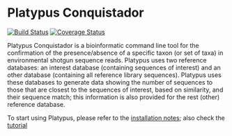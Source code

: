 Platypus Conquistador
=====================

[![Build Status](https://travis-ci.org/biocore/Platypus-Conquistador.svg)](https://travis-ci.org/biocore/Platypus-Conquistador) [![Coverage Status](https://coveralls.io/repos/biocore/Platypus-Conquistador/badge.svg)](https://coveralls.io/r/biocore/Platypus-Conquistador)

Platypus Conquistador is a bioinformatic command line tool for the confirmation of the presence/absence of a specific taxon (or set of taxa) in environmental shotgun sequence reads. Platypus uses two reference databases: an interest database (containing sequences of interest) and an other database (containing all reference library sequences). Platypus uses these databases to generate data showing the number of sequences to those that are closest to the sequences of interest, based on similarity, and their sequence match; this information is also provided for the rest (other) reference database.

To start using Platypus, please refer to the [installation notes](INSTALL.md); also check the [tutorial](TUTORIAL.md)
